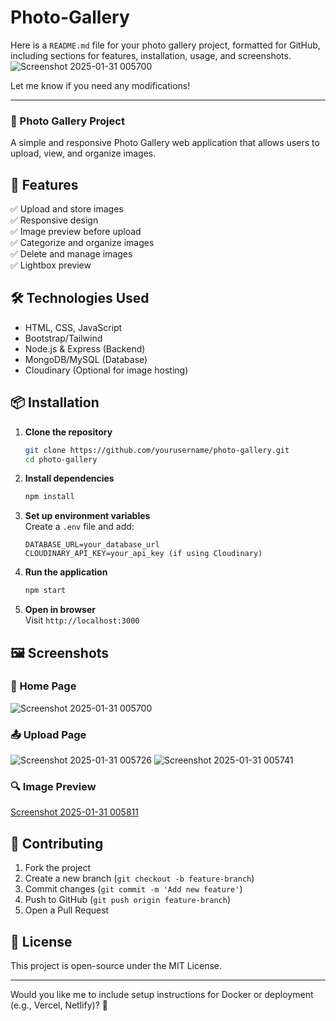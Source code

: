# Photo-Gallery
Here is a `README.md` file for your photo gallery project, formatted for GitHub, including sections for features, installation, usage, and screenshots.  
![Screenshot 2025-01-31 005700](https://github.com/user-attachments/assets/bcba473a-48c9-4e7e-90d0-e14affcbe00a)

Let me know if you need any modifications!  

---

### 📸 Photo Gallery Project  

A simple and responsive Photo Gallery web application that allows users to upload, view, and organize images.  

 

## 🚀 Features  
✅ Upload and store images  
✅ Responsive design  
✅ Image preview before upload  
✅ Categorize and organize images  
✅ Delete and manage images  
✅ Lightbox preview  

## 🛠️ Technologies Used  
- HTML, CSS, JavaScript  
- Bootstrap/Tailwind  
- Node.js & Express (Backend)  
- MongoDB/MySQL (Database)  
- Cloudinary (Optional for image hosting)  

## 📦 Installation  

1. **Clone the repository**  
   ```bash
   git clone https://github.com/yourusername/photo-gallery.git
   cd photo-gallery
   ```  
2. **Install dependencies**  
   ```bash
   npm install
   ```  
3. **Set up environment variables**  
   Create a `.env` file and add:  
   ```plaintext
   DATABASE_URL=your_database_url
   CLOUDINARY_API_KEY=your_api_key (if using Cloudinary)
   ```  
4. **Run the application**  
   ```bash
   npm start
   ```  
5. **Open in browser**  
   Visit `http://localhost:3000`  

## 🖼️ Screenshots  

### 📍 Home Page  
![Screenshot 2025-01-31 005700](https://github.com/user-attachments/assets/1bee4815-6346-4b7b-88d1-187ecb7af75d)  

### 📤 Upload Page  
![Screenshot 2025-01-31 005726](https://github.com/user-attachments/assets/b9567adb-7d0f-4c66-97cc-cb91eb265b6f)
  ![Screenshot 2025-01-31 005741](https://github.com/user-attachments/assets/bab03d6a-6071-48d3-bf39-761e64080438)


### 🔍 Image Preview  
[Screenshot 2025-01-31 005811](https://github.com/user-attachments/assets/6cb15bd5-1384-442c-b40f-cf4cac530c10)
  

## 🤝 Contributing  
1. Fork the project  
2. Create a new branch (`git checkout -b feature-branch`)  
3. Commit changes (`git commit -m 'Add new feature'`)  
4. Push to GitHub (`git push origin feature-branch`)  
5. Open a Pull Request  

## 📜 License  
This project is open-source under the MIT License.  

---

Would you like me to include setup instructions for Docker or deployment (e.g., Vercel, Netlify)? 🚀
